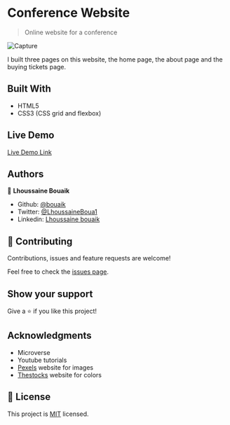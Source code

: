 # Conference Website

> Online website for a conference

![Capture](https://user-images.githubusercontent.com/45256093/74641513-b6e77d80-5171-11ea-840b-f9b883b2f4bf.JPG)


I built three pages on this website, the home page, the about page and the buying tickets page.

## Built With

- HTML5
- CSS3 (CSS grid and flexbox)

## Live Demo

[Live Demo Link](https://rawcdn.githack.com/bouaik/Conference-Website/6b31130588f1e03e2bbdbb3a6e86607c401b35e5/tickets.html)

## Authors

👤 **Lhoussaine Bouaik**

- Github: [@bouaik](https://github.com/bouaik)
- Twitter: [@LhoussaineBoua1](https://twitter.com/LhoussaineBoua1)
- Linkedin: [Lhoussaine bouaik](https://www.linkedin.com/in/lhoussaine-bouaik-06858419a/)


## 🤝 Contributing

Contributions, issues and feature requests are welcome!

Feel free to check the [issues page](issues/).

## Show your support

Give a ⭐️ if you like this project!

## Acknowledgments

- Microverse
- Youtube tutorials
- [Pexels](https://www.pexels.com/) website for images
- [Thestocks](http://thestocks.im/?ref=flatuicolors) website for colors

## 📝 License

This project is [MIT](lic.url) licensed.
